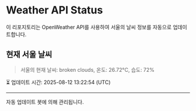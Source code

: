 
# Weather API Status

이 리포지토리는 OpenWeather API를 사용하여 서울의 날씨 정보를 자동으로 업데이트합니다.

## 현재 서울 날씨
> 서울의 현재 날씨: broken clouds, 온도: 26.72°C, 습도: 72%

⏳ 업데이트 시간: 2025-08-12 13:22:54 (UTC)

---
자동 업데이트 봇에 의해 관리됩니다.
